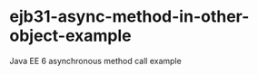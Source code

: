ejb31-async-method-in-other-object-example
==========================================

Java EE 6 asynchronous method call example
